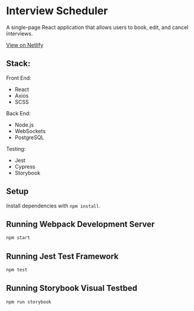 # Interview Scheduler

A single-page React application that allows users to book, edit, and cancel interviews. 

[View on Netlify](link)

## Stack:
Front End:
- React
- Axios
- SCSS

Back End:
- Node.js
- WebSockets
- PostgreSQL

Testing:
- Jest
- Cypress
- Storybook

## Setup

Install dependencies with `npm install`.

## Running Webpack Development Server

```sh
npm start
```

## Running Jest Test Framework

```sh
npm test
```

## Running Storybook Visual Testbed

```sh
npm run storybook
```
